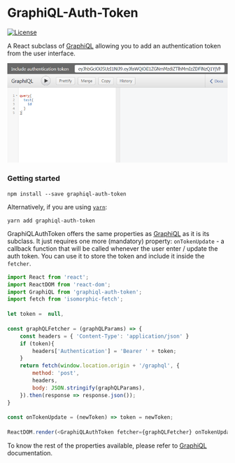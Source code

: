 # GraphiQL-Auth-Token

[![License](https://img.shields.io/npm/l/graphiql.svg?style=flat-square)](LICENSE)

A React subclass of [GraphiQL](https://github.com/graphql/graphiql/tree/master/packages/graphiql) allowing you to add an authentication token from the user interface.

[![](https://raw.githubusercontent.com/JohannC/img/master/GraphiQL-with-token.png)]()

### Getting started

```
npm install --save graphiql-auth-token
```

Alternatively, if you are using [`yarn`](https://yarnpkg.com/):

```
yarn add graphiql-auth-token
```

GraphiQLAuthToken  offers the same properties as [GraphiQL](https://github.com/graphql/graphiql/tree/master/packages/graphiql) as it is its subclass. It just requires one more (mandatory) property: `onTokenUpdate` - a callback function that will be called whenever the user enter / update the auth token. You can use it to store the token and include it inside the `fetcher`.

```js
import React from 'react';
import ReactDOM from 'react-dom';
import GraphiQL from 'graphiql-auth-token';
import fetch from 'isomorphic-fetch';

let token =  null,

const graphQLFetcher = (graphQLParams) => {
    const headers = { 'Content-Type': 'application/json' }
    if (token){
        headers['Authentication'] = 'Bearer ' + token;
    }
    return fetch(window.location.origin + '/graphql', {
        method: 'post',
        headers,
        body: JSON.stringify(graphQLParams),
    }).then(response => response.json());
}

const onTokenUpdate = (newToken) => token = newToken;

ReactDOM.render(<GraphiQLAuthToken fetcher={graphQLFetcher} onTokenUpdate={onTokenUpdate}/>, document.body);
```

To know the rest of the properties available, please refer to [GraphiQL](https://github.com/graphql/graphiql/tree/master/packages/graphiql) documentation.